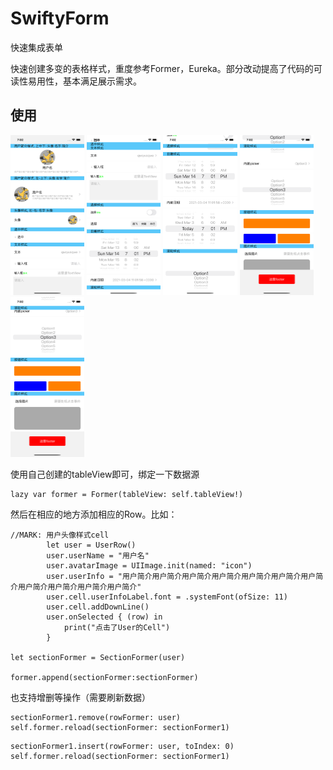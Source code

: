 # SwiftyForm
快速集成表单

快速创建多变的表格样式，重度参考Former，Eureka。部分改动提高了代码的可读性易用性，基本满足展示需求。
## 使用

<img src="1.png" style="zoom:25%;" />

<img src="2.png" style="zoom:25%;" />

<img src="3.png" style="zoom:25%;" />

<img src="4.png" style="zoom:25%;" />

<img src="5.png" style="zoom:25%;" />

使用自己创建的tableView即可，绑定一下数据源
```
lazy var former = Former(tableView: self.tableView!)
```

然后在相应的地方添加相应的Row。比如：
```
//MARK: 用户头像样式cell
        let user = UserRow()
        user.userName = "用户名"
        user.avatarImage = UIImage.init(named: "icon")
        user.userInfo = "用户简介用户简介用户简介用户简介用户简介用户简介用户简介用户简介用户简介用户简介用户简介"
        user.cell.userInfoLabel.font = .systemFont(ofSize: 11)
        user.cell.addDownLine()
        user.onSelected { (row) in
            print("点击了User的Cell")
        }

let sectionFormer = SectionFormer(user)

former.append(sectionFormer:sectionFormer)
```

也支持增删等操作（需要刷新数据）
```
sectionFormer1.remove(rowFormer: user)
self.former.reload(sectionFormer: sectionFormer1)
```

```
sectionFormer1.insert(rowFormer: user, toIndex: 0)
self.former.reload(sectionFormer: sectionFormer1)
```

